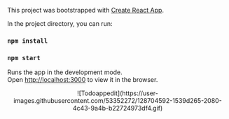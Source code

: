 This project was bootstrapped with [Create React App](https://github.com/facebook/create-react-app).

In the project directory, you can run:

### `npm install`

### `npm start`

Runs the app in the development mode.\
Open [http://localhost:3000](http://localhost:3000) to view it in the browser.

<div align="center">
![Todoappedit](https://user-images.githubusercontent.com/53352272/128704592-1539d265-2080-4c43-9a4b-b22724973df4.gif)
</div>

